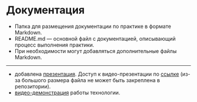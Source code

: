 # Документация

- Папка для размещения документации по практике в формате Markdown.
- README.md — основной файл с документацией, описывающий процесс выполнения практики.
- При необходимости могут добавляться дополнительные файлы Markdown.
---
* добавлена [презентация](https://github.com/UliPi29/Project-pract/blob/master/docs/Презентация.pptx). Доступ к видео-презентации по [ссылке](https://drive.google.com/file/d/1veSFaviCrHXJwD4mL7sCojwjhXvukyEJ/view?usp=sharing) (из-за большого размера файла не может быть закреплена в репозитории).
* [видео-демонстрация](https://drive.google.com/file/d/1-p8yFfyWltpEtwaEJxO58ceB_gFRP0Z2/view?usp=sharing) работы технологии.
